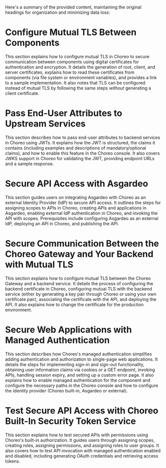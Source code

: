 Here's a summary of the provided content, maintaining the original headings for organization and minimizing data loss:

# Configure Mutual TLS Between Components

This section explains how to configure mutual TLS in Choreo to secure communication between components using digital certificates for authentication and encryption. It details the generation of root, client, and server certificates, explains how to read these certificates from components (via file system or environment variables), and provides a link to a sample implementation.  It also notes that TLS can be configured instead of mutual TLS by following the same steps *without* generating a client certificate.

# Pass End-User Attributes to Upstream Services

This section describes how to pass end-user attributes to backend services in Choreo using JWTs. It explains how the JWT is structured, the claims it contains (including examples and descriptions of mandatory/optional claims), and how to enable this feature in the Choreo console. It also covers JWKS support in Choreo for validating the JWT, providing endpoint URLs and a sample response.

# Secure API Access with Asgardeo

This section guides users on integrating Asgardeo with Choreo as an external Identity Provider (IdP) to secure API access. It outlines the steps for assigning scopes to APIs in Choreo, creating APIs and applications in Asgardeo, enabling external IdP authentication in Choreo, and invoking the API with scopes. Prerequisites include configuring Asgardeo as an external IdP, deploying an API in Choreo, and publishing the API.

# Secure Communication Between the Choreo Gateway and Your Backend with Mutual TLS

This section explains how to configure mutual TLS between the Choreo Gateway and a backend service. It details the process of configuring the backend certificate in Choreo, configuring mutual TLS with the backend service (either by generating a key pair through Choreo or using your own certificate pair), associating the certificate with the API, and deploying the API. It also explains how to change the certificate for the production environment.

# Secure Web Applications with Managed Authentication

This section describes how Choreo's managed authentication simplifies adding authentication and authorization to single-page web applications. It details the steps for implementing sign-in and sign-out functionality, obtaining user information claims via cookies or a GET endpoint, invoking APIs, handling session expiry, and setting up a custom error page. It also explains how to enable managed authentication for the component and configure the necessary paths in the Choreo console and how to configure the identity provider (Choreo built-in, Asgardeo or external).

# Test Secure API Access with Choreo Built-In Security Token Service

This section explains how to test secured APIs with permissions using Choreo's built-in authorization. It guides users through assigning scopes, creating roles, assigning permissions, and assigning roles to user groups. It also covers how to test API invocation with managed authentication enabled and disabled, including generating OAuth credentials and retrieving access tokens.